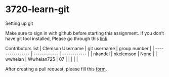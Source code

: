 # 3720-learn-git
Setting up git 

Make sure to sign in with github before starting this assignment. If you don’t have git tool installed, Please go through this [link](https://github.com/git-guides/install-git)

Contributors list
| Clemson Username | git username | group number |
| ---------------- | ------------ | ------------ |
| nkandel          | nkclemson    | None         | 
| wwhelan          | Wwhelan725   | 07           |
|                  |              |              |




After creating a pull request, please fill this [form](https://docs.google.com/forms/d/e/1FAIpQLSetIAN2gDV-wMiUzSFfr5HDyGCIutqriJvERc6XbsEayAnvpg/viewform?usp=sharing).

